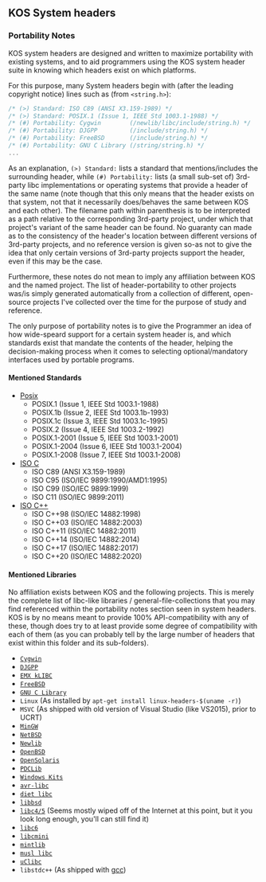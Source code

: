 
## KOS System headers

### Portability Notes

KOS system headers are designed and written to maximize portability with existing systems, and to aid programmers using the KOS system header suite in knowing which headers exist on which platforms.

For this purpose, many System headers begin with (after the leading copyright notice) lines such as (from `<string.h>`):  

```c
/* (>) Standard: ISO C89 (ANSI X3.159-1989) */
/* (>) Standard: POSIX.1 (Issue 1, IEEE Std 1003.1-1988) */
/* (#) Portability: Cygwin        (/newlib/libc/include/string.h) */
/* (#) Portability: DJGPP         (/include/string.h) */
/* (#) Portability: FreeBSD       (/include/string.h) */
/* (#) Portability: GNU C Library (/string/string.h) */
...
```

As an explanation, `(>) Standard:` lists a standard that mentions/includes the surrounding header, while `(#) Portability:` lists (a small sub-set of) 3rd-party libc implementations or operating systems that provide a header of the same name (note though that this only means that the header exists on that system, not that it necessarily does/behaves the same between KOS and each other). The filename path within parenthesis is to be interpreted as a path relative to the corresponding 3rd-party project, under which that project's variant of the same header can be found. No guaranty can made as to the consistency of the header's location between different versions of 3rd-party projects, and no reference version is given so-as not to give the idea that only certain versions of 3rd-party projects support the header, even if this may be the case.

Furthermore, these notes do not mean to imply any affiliation between KOS and the named project. The list of header-portability to other projects was/is simply generated automatically from a collection of different, open-source projects I've collected over the time for the purpose of study and reference.

The only purpose of portability notes is to give the Programmer an idea of how wide-speard support for a certain system header is, and which standards exist that mandate the contents of the header, helping the decision-making process when it comes to selecting optional/mandatory interfaces used by portable programs.


#### Mentioned Standards

- [Posix](https://en.wikipedia.org/wiki/POSIX)
	- POSIX.1 (Issue 1, IEEE Std 1003.1-1988)
	- POSIX.1b (Issue 2, IEEE Std 1003.1b-1993)
	- POSIX.1c (Issue 3, IEEE Std 1003.1c-1995)
	- POSIX.2 (Issue 4, IEEE Std 1003.2-1992)
	- POSIX.1-2001 (Issue 5, IEEE Std 1003.1-2001)
	- POSIX.1-2004 (Issue 6, IEEE Std 1003.1-2004)
	- POSIX.1-2008 (Issue 7, IEEE Std 1003.1-2008)
- [ISO C](https://en.wikipedia.org/wiki/POSIX)
	- ISO C89 (ANSI X3.159-1989)
	- ISO C95 (ISO/IEC 9899:1990/AMD1:1995)
	- ISO C99 (ISO/IEC 9899:1999)
	- ISO C11 (ISO/IEC 9899:2011)
- [ISO C++](https://de.wikipedia.org/wiki/C++)
	- ISO C++98 (ISO/IEC 14882:1998)
	- ISO C++03 (ISO/IEC 14882:2003)
	- ISO C++11 (ISO/IEC 14882:2011)
	- ISO C++14 (ISO/IEC 14882:2014)
	- ISO C++17 (ISO/IEC 14882:2017)
	- ISO C++20 (ISO/IEC 14882:2020)


#### Mentioned Libraries

No affiliation exists between KOS and the following projects. This is merely the complete list of libc-like libraries / general-file-collections that you may find referenced within the portability notes section seen in system headers. KOS is by no means meant to provide 100% API-compatibility with any of these, though does try to at least provide some degree of compatibility with each of them (as you can probably tell by the large number of headers that exist within this folder and its sub-folders).

- [`Cygwin`](https://cygwin.com/git/gitweb.cgi?p=newlib-cygwin.git)
- [`DJGPP`](http://www.delorie.com/djgpp/getting.html)
- [`EMX kLIBC`](https://trac.netlabs.org/libc/wiki)
- [`FreeBSD`](https://github.com/freebsd/freebsd-src)
- [`GNU C Library`](https://www.gnu.org/software/libc/sources.html)
- `Linux` (As installed by `apt-get install linux-headers-$(uname -r)`)
- `MSVC` (As shipped with old version of Visual Studio (like VS2015), prior to UCRT)
- [`MinGW`](https://sourceforge.net/projects/mingw/)
- [`NetBSD`](https://github.com/NetBSD/src)
- [`Newlib`](https://sourceware.org/git/gitweb.cgi?p=newlib-cygwin.git)
- [`OpenBSD`](https://github.com/openbsd/src)
- [`OpenSolaris`](https://github.com/kofemann/opensolaris)
- [`PDCLib`](https://github.com/DevSolar/pdclib/)
- [`Windows Kits`](https://docs.microsoft.com/en-us/windows-hardware/get-started/adk-install)
- [`avr-libc`](http://download.savannah.gnu.org/releases/avr-libc/)
- [`diet libc`](http://www.fefe.de/dietlibc/)
- [`libbsd`](https://github.com/freedesktop/libbsd)
- [`libc4/5`](http://archive.debian.org/debian/dists/Debian-0.93R6/source/devel/libc-4.6.27-6.tar.gz) (Seems mostly wiped off of the Internet at this point, but it you look long enough, you'll can still find it)
- [`libc6`](https://pkgs.org/download/libc6)
- [`libcmini`](https://github.com/freemint/libcmini/)
- [`mintlib`](https://github.com/freemint/mintlib)
- [`musl libc`](https://git.musl-libc.org/cgit/musl)
- [`uClibc`](https://git.uclibc.org/uClibc/)
- `libstdc++` (As shipped with [gcc](https://ftp.gnu.org/gnu/gcc/))
